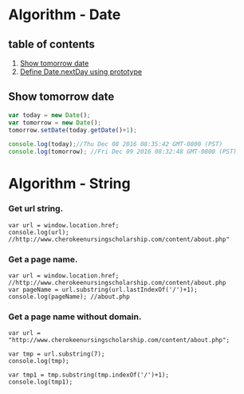 # Algorithm - Date

## table of contents
1. [Show tomorrow date](#show-tomorrow-date)
2. [Define Date.nextDay using prototype](#)


## Show tomorrow date
```js
var today = new Date();
var tomorrow = new Date();
tomorrow.setDate(today.getDate()+1);

console.log(today);//Thu Dec 08 2016 08:35:42 GMT-0800 (PST)
console.log(tomorrow); //Fri Dec 09 2016 08:32:48 GMT-0800 (PST)
```

# Algorithm - String


### Get url string.
```
var url = window.location.href;
console.log(url); //http://www.cherokeenursingscholarship.com/content/about.php"
```

### Get a page name.
```
var url = window.location.href; //http://www.cherokeenursingscholarship.com/content/about.php
var pageName = url.substring(url.lastIndexOf('/')+1);
console.log(pageName); //about.php

```
### Get a page name without domain.
```
var url = "http://www.cherokeenursingscholarship.com/content/about.php";

var tmp = url.substring(7);
console.log(tmp);

var tmp1 = tmp.substring(tmp.indexOf('/')+1);
console.log(tmp1);


```

